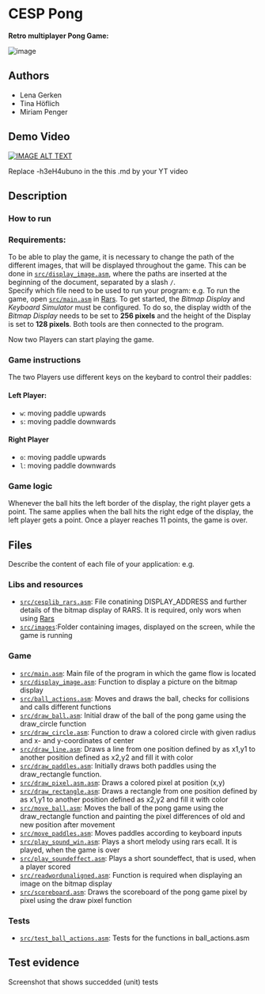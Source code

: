 # CESP Pong

**Retro multiplayer Pong Game:**

![image](https://user-images.githubusercontent.com/44570841/140504595-6d2e1c79-c619-4128-9c12-99f364c8ade0.png)
## Authors
- Lena Gerken
- Tina Höflich
- Miriam Penger

## Demo Video

[![IMAGE ALT TEXT](http://img.youtube.com/vi/-h3eH4ubuno/0.jpg)](http://www.youtube.com/watch?v=-h3eH4ubuno "Video Title")

Replace -h3eH4ubuno in the this .md by your YT video

## Description

### How to run

### Requirements:

To be able to play the game, it is necessary to change the path of the different images, that will be displayed throughout the game. This can be done in [`src/display_image.asm`](src/display_image.asm), where the paths are inserted at the beginning of the document, separated by a slash `/`.  
Specify which file need to be used to run your program:
e.g.
To run the game, open [`src/main.asm`](src/main.asm) in [Rars](https://github.com/TheThirdOne/rars). 
To get started, the _Bitmap Display_ and _Keyboard Simulator_ must be configured. To do so, the display width of the _Bitmap Display_ needs to be set to **256 pixels** and the height of the Display is set to **128 pixels**. Both tools are then connected to the program.

Now two Players can start playing the game. 

### Game instructions 
The two Players use different keys on the keybard to control their paddles:
#### Left Player:
- `w`: moving paddle upwards
- `s`: moving paddle downwards

#### Right Player
+ `o`: moving paddle upwards
+ `l`: moving paddle downwards 

### Game logic
Whenever the ball hits the left border of the display, the right player gets a point. The same applies when the ball hits the right edge of the display, the left player gets a point. 
Once a player reaches 11 points, the game is over.

## Files
Describe the content of each file of your application: e.g.
### Libs and resources
- [`src/cesplib_rars.asm`](src/cesplib_rars.asm): File conatining DISPLAY_ADDRESS and further details of the bitmap display of RARS. It is required, only wors when using [Rars](https://github.com/TheThirdOne/rars)
- [`src/images`](src/images):Folder containing images, displayed on the screen, while the game is running

### Game
- [`src/main.asm`](src/main.asm): Main file of the program in which the game flow is located
- [`src/display_image.asm`](src/display_image.asm): Function to display a picture on the bitmap display
- [`src/ball_actions.asm`](src/ball_actions.asm): Moves and draws the ball, checks for collisions and calls different functions
- [`src/draw_ball.asm`](src/draw_ball.asm): Initial draw of the ball of the pong game using the draw_circle function
- [`src/draw_circle.asm`](src/draw_circle.asm): Function to draw a colored circle with given radius and x- and y-coordinates of center
- [`src/draw_line.asm`](src/draw_line.asm): Draws a line from one position defined by as x1,y1 to another position defined as x2,y2 and fill it with color
- [`src/draw_paddles.asm`](src/draw_line.asm): Initially draws both paddles using the draw_rectangle function.
- [`src/draw_pixel.asm.asm`](src/draw_pixel.asm): Draws a colored pixel at position (x,y)  
- [`src/draw_rectangle.asm`](src/draw_rectangle.asm): Draws a rectangle from one position defined by as x1,y1 to another position defined as x2,y2 and fill it with color
- [`src/move_ball.asm`](src/move_ball.asm): Moves the ball of the pong game using the draw_rectangle function and painting the pixel differences of old and new position after movement
- [`src/move_paddles.asm`](src/move_paddles.asm): Moves paddles according to keyboard inputs
- [`src/play_sound_win.asm`](src/play_sound_win.asm): Plays a short melody using rars ecall. It is played, when the game is over
- [`src/play_soundeffect.asm`](src/play_soundeffect.asm): Plays a short soundeffect, that is used, when a player scored
- [`src/readwordunaligned.asm`](src/readwordunaligned.asm): Function is required when displaying an image on the bitmap display 
- [`src/scoreboard.asm`](src/scoreboard.asm): Draws the scoreboard of the pong game pixel by pixel using the draw pixel function

### Tests
- [`src/test_ball_actions.asm`](src/test_ball_actions.asm): Tests for the functions in ball_actions.asm


## Test evidence
Screenshot that shows succedded (unit) tests 
